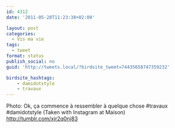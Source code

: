 ```yaml
---
id: 4312
date: '2011-05-28T11:23:38+02:00'

layout: post
categories:
  - Vis ma vie
tags:
  - tweet
format: status
publish_social: no
guid: 'http://tweets.local/?birdsite_tweet=74435658747359232'

birdsite_hashtags:
    - damidotstyle
    - travaux
---
```


Photo: Ok, ça commence à ressembler à quelque chose #travaux #damidotstyle (Taken with Instagram at Maison) http://tumblr.com/xjr2q0nj83